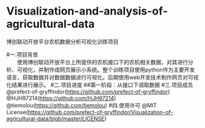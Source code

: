# Visualization-and-analysis-of-agricultural-data
博创联动开放平台农机数据分析可视化训练项目

#一.项目背景  
&emsp;&emsp;使用博创联动开放平台上所提供的农机接口下的农机相关数据，对其进行分析、可视化，并制作成网页展示小系统。整个训练项目使用python作为主要开发语言，获取数据并对数据数据进行可视化。后期使用web开发技术制作网页对可视化结果进行展示。
#二.项目进度
##第一阶段：从接口下调取数据
#三.项目成员
@prefect-of-gryffindor(https://github.com/prefect-of-gryffindor)
@HJH97214(https://github.com/HJH97214)
@tiemolou(https://github.com/tiemolou)
#四.使用许可
@MIT License(https://github.com/prefect-of-gryffindor/Visualization-of-agricultural-data/blob/master/LICENSE)
